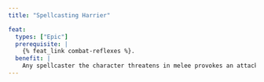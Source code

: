 ```yaml
---
title: "Spellcasting Harrier"

feat:
  types: ["Epic"]
  prerequisite: |
    {% feat_link combat-reflexes %}.
  benefit: |
    Any spellcaster the character threatens in melee provokes an attack of opportunity if he or she tries to cast defensively. The character gets a +4 bonus on this attack roll.
---
```

